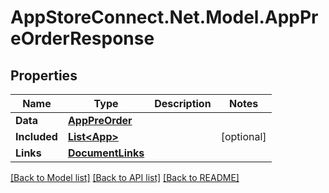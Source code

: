 # AppStoreConnect.Net.Model.AppPreOrderResponse

## Properties

Name | Type | Description | Notes
------------ | ------------- | ------------- | -------------
**Data** | [**AppPreOrder**](AppPreOrder.md) |  | 
**Included** | [**List&lt;App&gt;**](App.md) |  | [optional] 
**Links** | [**DocumentLinks**](DocumentLinks.md) |  | 

[[Back to Model list]](../README.md#documentation-for-models) [[Back to API list]](../README.md#documentation-for-api-endpoints) [[Back to README]](../README.md)

